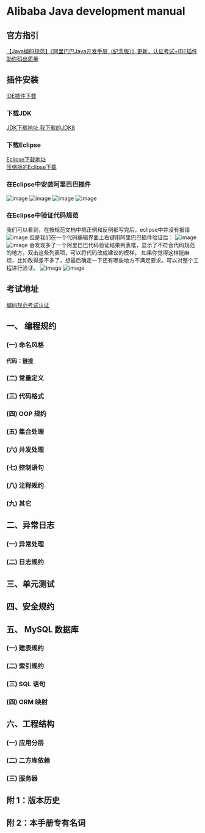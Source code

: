 # Alibaba Java development manual  
## 官方指引
[【Java编码规范】《阿里巴巴Java开发手册（纪念版）》更新，认证考试+IDE插件助你码出质量
](https://yq.aliyun.com/articles/69327?spm=5176.10695662.1996646101.searchclickresult.4059131ckdqOp4)  
## 插件安装  
[IDE插件下载](https://github.com/alibaba/p3c?spm=a2c4e.11153940.blogcont69327.9.5bad2b13oxkxZE)  
### 下载JDK  
[JDK下载地址,我下载的JDK8](http://www.oracle.com/technetwork/java/javase/downloads/index.html)  
### 下载Eclipse  
[Eclipse下载地址](http://www.eclipse.org/downloads/)  
[压缩版的Eclipse下载](http://www.eclipse.org/downloads/eclipse-packages/)  
### 在Eclipse中安装阿里巴巴插件
![image](https://github.com/finersoft/AlibabaPress/blob/master/AlibabaJavaDevelopmentManual/Notes/images/installAlibabaAddons01.png)
![image](https://github.com/finersoft/AlibabaPress/blob/master/AlibabaJavaDevelopmentManual/Notes/images/installAlibabaAddons02.png)
![image](https://github.com/finersoft/AlibabaPress/blob/master/AlibabaJavaDevelopmentManual/Notes/images/installAlibabaAddons03.png)
![image](https://github.com/finersoft/AlibabaPress/blob/master/AlibabaJavaDevelopmentManual/Notes/images/installAlibabaAddons04.png)
### 在Eclipse中验证代码规范
我们可以看到，在按规范文档中把正例和反例都写完后，eclipse中并没有报错
![image](https://github.com/finersoft/AlibabaPress/blob/master/AlibabaJavaDevelopmentManual/Notes/images/noCompileError.png)
但是我们在一个代码编辑界面上右键用阿里巴巴插件验证后：
![image](https://github.com/finersoft/AlibabaPress/blob/master/AlibabaJavaDevelopmentManual/Notes/images/runAlibabaAddonCheck01.png)
![image](https://github.com/finersoft/AlibabaPress/blob/master/AlibabaJavaDevelopmentManual/Notes/images/runAlibabaAddonCheck02.png)
会发现多了一个阿里巴巴代码验证结果列表框，显示了不符合代码规范的地方。双击这些列表项，可以将代码改成建议的模样。
如果你觉得这样挺麻烦，比如改得差不多了，想最后确定一下还有哪些地方不满足要求。可以对整个工程进行验证。
![image](https://github.com/finersoft/AlibabaPress/blob/master/AlibabaJavaDevelopmentManual/Notes/images/runAlibabaAddonCheck03.png)
![image](https://github.com/finersoft/AlibabaPress/blob/master/AlibabaJavaDevelopmentManual/Notes/images/runAlibabaAddonCheck04.png)

## 考试地址
[编码规范考试认证](https://edu.aliyun.com/certification/cldt02)
## 一、 编程规约   
###     (一) 命名风格           
####        代码：[链接](C:\rj\git\AlibabaPress\AlibabaJavaDevelopmentManual\Codes)  
###     (二) 常量定义    
###     (三) 代码格式   
###     (四) OOP 规约   
###     (五) 集合处理   
###     (六) 并发处理    
###     (七) 控制语句   
###     (八) 注释规约   
###     (九) 其它   
## 二、异常日志    
###     (一) 异常处理   
###     (二) 日志规约    
## 三、单元测试    
## 四、安全规约   
## 五、 MySQL 数据库   
###     (一) 建表规约   
###     (二) 索引规约   
###     (三) SQL 语句  
###     (四) ORM 映射  
## 六、工程结构   
###     (一) 应用分层   
###     (二) 二方库依赖   
###     (三) 服务器   
## 附 1：版本历史   
## 附 2：本手册专有名词   
